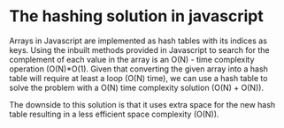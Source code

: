 # The hashing solution in javascript
Arrays in Javascript are implemented as hash tables with its indices as keys. Using the inbuilt methods provided in Javascript
to search for the complement of each value in the array is an O(N) - time complexity operation (O(N)*O(1). Given that converting
the given array into a hash table will require at least a loop (O(N) time), we can use a hash table to solve the problem with a O(N) time complexity solution 
(O(N) + O(N)). 

The downside to this solution is that it uses extra space for the new hash table resulting in a less efficient space complexity (O(N)).
